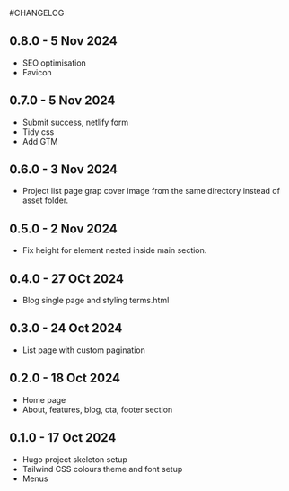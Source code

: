 #CHANGELOG

## 0.8.0 - 5 Nov 2024

- SEO optimisation
- Favicon

## 0.7.0 - 5 Nov 2024

- Submit success, netlify form
- Tidy css
- Add GTM

## 0.6.0 - 3 Nov 2024

- Project list page grap cover image from the same directory instead of asset folder.

## 0.5.0 - 2 Nov 2024

- Fix height for element nested inside main section.

## 0.4.0 - 27 OCt 2024

- Blog single page and styling terms.html

## 0.3.0 - 24 Oct 2024

- List page with custom pagination

## 0.2.0 - 18 Oct 2024

- Home page
- About, features, blog, cta, footer section

## 0.1.0 - 17 Oct 2024

- Hugo project skeleton setup
- Tailwind CSS colours theme and font setup
- Menus
